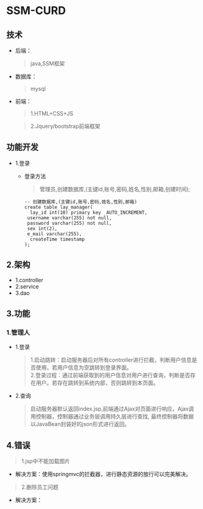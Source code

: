 # SSM-CURD
## 技术
+ 后端：
  > java,SSM框架
+ 数据库：
  > mysql
+ 前端：
  > 1.HTML+CSS+JS 
           
  > 2.Jquery/bootstrap前端框架
## 功能开发
+ 1.登录
     + 登录方法
       > 管理员,创建数据库,(主键id,账号,密码,姓名,性别,邮箱,创建时间);
       
       ```
       -- 创建数据库,(主键id,账号,密码,姓名,性别,邮箱)
       create table lay_manager(
         lay_id int(10) primary key  AUTO_INCREMENT,
       	username varchar(255) not null,
       	password varchar(255) not null,
       	sex int(2),
       	e_mail varchar(255),
         createTime timestamp	
       );
       ```
       
## 2.架构
+ 1.controller
+ 2.service
+ 3.dao
      
## 3.功能

### 1.管理人
+ 1.登录 
  > 1.启动跳转：启动服务器后对所有controller进行拦截，判断用户信息是否使用，若用户信息为空跳转到登录界面。      
  > 2.登录过程：通过前端获取到的用户信息对用户进行查询，判断是否存在用户。若存在跳转到系统内部，否则跳转到本页面。
 
+ 2.查询
  > 启动服务器默认返回index.jsp,前端通过Ajax对页面进行响应，Ajax调用控制器，控制器通过业务层调用持久层进行查找,
    最终控制器将数据以JavaBean封装好的json形式进行返回。

## 4.错误
> 1.jsp中不能加载图片
+ 解决方案：使用springmvc的拦截器，进行静态资源的放行可以完美解决。
> 2.删除员工问题
+ 解决方案：



